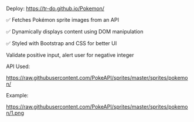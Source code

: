 Deploy: https://tr-do.github.io/Pokemon/

✅ Fetches Pokémon sprite images from an API

✅ Dynamically displays content using DOM manipulation

✅ Styled with Bootstrap and CSS for better UI

Validate positive input, alert user for negative integer

API Used:

https://raw.githubusercontent.com/PokeAPI/sprites/master/sprites/pokemon/

Example:

https://raw.githubusercontent.com/PokeAPI/sprites/master/sprites/pokemon/1.png
